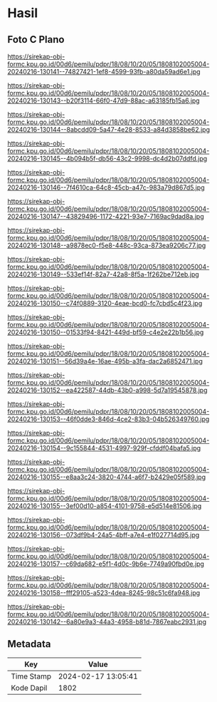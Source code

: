 # Hasil

## Foto C Plano

https://sirekap-obj-formc.kpu.go.id/00d6/pemilu/pdpr/18/08/10/20/05/1808102005004-20240216-130141--74827421-1ef8-4599-93fb-a80da59ad6e1.jpg

https://sirekap-obj-formc.kpu.go.id/00d6/pemilu/pdpr/18/08/10/20/05/1808102005004-20240216-130143--b20f3114-66f0-47d9-88ac-a63185fb15a6.jpg

https://sirekap-obj-formc.kpu.go.id/00d6/pemilu/pdpr/18/08/10/20/05/1808102005004-20240216-130144--8abcdd09-5a47-4e28-8533-a84d3858be62.jpg

https://sirekap-obj-formc.kpu.go.id/00d6/pemilu/pdpr/18/08/10/20/05/1808102005004-20240216-130145--4b094b5f-db56-43c2-9998-dc4d2b07ddfd.jpg

https://sirekap-obj-formc.kpu.go.id/00d6/pemilu/pdpr/18/08/10/20/05/1808102005004-20240216-130146--7f4610ca-64c8-45cb-a47c-983a79d867d5.jpg

https://sirekap-obj-formc.kpu.go.id/00d6/pemilu/pdpr/18/08/10/20/05/1808102005004-20240216-130147--43829496-1172-4221-93e7-7169ac9dad8a.jpg

https://sirekap-obj-formc.kpu.go.id/00d6/pemilu/pdpr/18/08/10/20/05/1808102005004-20240216-130148--a9878ec0-f5e8-448c-93ca-873ea9206c77.jpg

https://sirekap-obj-formc.kpu.go.id/00d6/pemilu/pdpr/18/08/10/20/05/1808102005004-20240216-130149--533ef14f-82a7-42a8-8f5a-1f262be712eb.jpg

https://sirekap-obj-formc.kpu.go.id/00d6/pemilu/pdpr/18/08/10/20/05/1808102005004-20240216-130150--c74f0889-3120-4eae-bcd0-fc7cbd5c4f23.jpg

https://sirekap-obj-formc.kpu.go.id/00d6/pemilu/pdpr/18/08/10/20/05/1808102005004-20240216-130150--01533f94-8421-449d-bf59-c4e2e22b1b56.jpg

https://sirekap-obj-formc.kpu.go.id/00d6/pemilu/pdpr/18/08/10/20/05/1808102005004-20240216-130151--56d39a4e-16ae-495b-a3fa-dac2a6852471.jpg

https://sirekap-obj-formc.kpu.go.id/00d6/pemilu/pdpr/18/08/10/20/05/1808102005004-20240216-130152--ea422587-44db-43b0-a998-5d7a19545878.jpg

https://sirekap-obj-formc.kpu.go.id/00d6/pemilu/pdpr/18/08/10/20/05/1808102005004-20240216-130153--46f0dde3-846d-4ce2-83b3-04b526349760.jpg

https://sirekap-obj-formc.kpu.go.id/00d6/pemilu/pdpr/18/08/10/20/05/1808102005004-20240216-130154--9c155844-4531-4997-929f-cfddf04bafa5.jpg

https://sirekap-obj-formc.kpu.go.id/00d6/pemilu/pdpr/18/08/10/20/05/1808102005004-20240216-130155--e8aa3c24-3820-4744-a6f7-b2429e05f589.jpg

https://sirekap-obj-formc.kpu.go.id/00d6/pemilu/pdpr/18/08/10/20/05/1808102005004-20240216-130155--3ef00d10-a854-4101-9758-e5d514e81506.jpg

https://sirekap-obj-formc.kpu.go.id/00d6/pemilu/pdpr/18/08/10/20/05/1808102005004-20240216-130156--073df9b4-24a5-4bff-a7e4-e1f027714d95.jpg

https://sirekap-obj-formc.kpu.go.id/00d6/pemilu/pdpr/18/08/10/20/05/1808102005004-20240216-130157--c69da682-e5f1-4d0c-9b6e-7749a90fbd0e.jpg

https://sirekap-obj-formc.kpu.go.id/00d6/pemilu/pdpr/18/08/10/20/05/1808102005004-20240216-130158--fff29105-a523-4dea-8245-98c51c6fa948.jpg

https://sirekap-obj-formc.kpu.go.id/00d6/pemilu/pdpr/18/08/10/20/05/1808102005004-20240216-130142--6a80e9a3-44a3-4958-b81d-7867eabc2931.jpg


## Metadata

| Key        | Value               |
| ---------- | ------------------- |
| Time Stamp | 2024-02-17 13:05:41 |
| Kode Dapil | 1802                |



